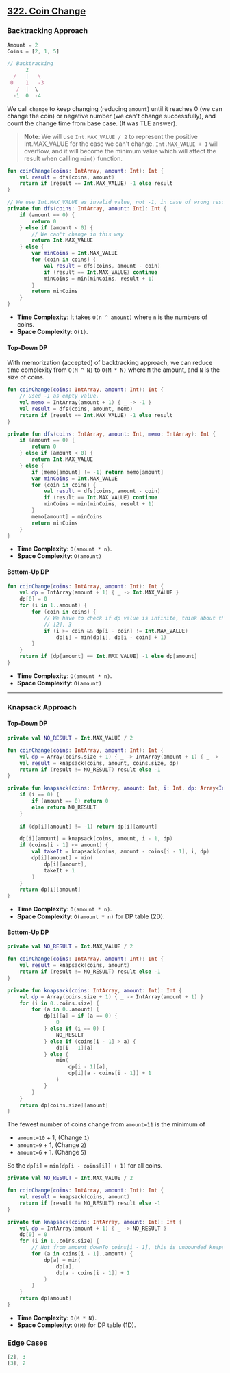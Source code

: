 ## [322. Coin Change](https://leetcode.com/problems/coin-change/)

### Backtracking Approach
```js
Amount = 2
Coins = [2, 1, 5]

// Backtracking
      2
  /   |   \
 0    1   -3
   /  |  \
  -1  0  -4
```

We call `change` to keep changing (reducing `amount`) until it reaches 0 (we can change the coin) or negative number (we can't change successfully), and count the change time from base case. (It was TLE answer).

> **Note**: We will use `Int.MAX_VALUE / 2` to represent the positive Int.MAX_VALUE for the case we can't change. `Int.MAX_VALUE + 1` will overflow, and it will become the minimum value which will affect the result when callling `min()` function.

```kotlin
fun coinChange(coins: IntArray, amount: Int): Int {
    val result = dfs(coins, amount)
    return if (result == Int.MAX_VALUE) -1 else result
}

// We use Int.MAX_VALUE as invalid value, not -1, in case of wrong result from min() comparsion.
private fun dfs(coins: IntArray, amount: Int): Int {
    if (amount == 0) {
        return 0
    } else if (amount < 0) {
        // We can't change in this way
        return Int.MAX_VALUE
    } else {
        var minCoins = Int.MAX_VALUE
        for (coin in coins) {
            val result = dfs(coins, amount - coin)
            if (result == Int.MAX_VALUE) continue
            minCoins = min(minCoins, result + 1)
        }
        return minCoins
    }
}
```

* **Time Complexity**: It takes `O(n ^ amount)` where `n` is the numbers of coins.
* **Space Complexity**: `O(1)`.

#### Top-Down DP
With memorization (accepted) of backtracking approach, we can reduce time complexity from `O(M ^ N)` to `O(M * N)` where `M` the amount, and `N` is the size of coins. 

```kotlin
fun coinChange(coins: IntArray, amount: Int): Int {
    // Used -1 as empty value.
    val memo = IntArray(amount + 1) { _ -> -1 }
    val result = dfs(coins, amount, memo)
    return if (result == Int.MAX_VALUE) -1 else result
}

private fun dfs(coins: IntArray, amount: Int, memo: IntArray): Int {
    if (amount == 0) {
        return 0
    } else if (amount < 0) {
        return Int.MAX_VALUE
    } else {
        if (memo[amount] != -1) return memo[amount]
        var minCoins = Int.MAX_VALUE
        for (coin in coins) {
            val result = dfs(coins, amount - coin)
            if (result == Int.MAX_VALUE) continue
            minCoins = min(minCoins, result + 1)
        }
        memo[amount] = minCoins
        return minCoins
    }
}
```

* **Time Complexity**: `O(amount * n)`.
* **Space Complexity**: `O(amount)`

#### Bottom-Up DP
```kotlin
fun coinChange(coins: IntArray, amount: Int): Int {
    val dp = IntArray(amount + 1) { _ -> Int.MAX_VALUE }
    dp[0] = 0
    for (i in 1..amount) {
        for (coin in coins) {
            // We have to check if dp value is infinite, think about the case
            // [2], 3
            if (i >= coin && dp[i - coin] != Int.MAX_VALUE)
                dp[i] = min(dp[i], dp[i - coin] + 1)
        }
    }
    return if (dp[amount] == Int.MAX_VALUE) -1 else dp[amount]
}
```

* **Time Complexity**: `O(amount * n)`.
* **Space Complexity**: `O(amount)`

----
### Knapsack Approach

#### Top-Down DP
```kotlin
private val NO_RESULT = Int.MAX_VALUE / 2

fun coinChange(coins: IntArray, amount: Int): Int {
    val dp = Array(coins.size + 1) { _ -> IntArray(amount + 1) { _ -> -1 }}
    val result = knapsack(coins, amount, coins.size, dp)
    return if (result != NO_RESULT) result else -1
}

private fun knapsack(coins: IntArray, amount: Int, i: Int, dp: Array<IntArray>): Int {
    if (i == 0) {
        if (amount == 0) return 0
        else return NO_RESULT
    }
    
    if (dp[i][amount] != -1) return dp[i][amount]

    dp[i][amount] = knapsack(coins, amount, i - 1, dp)
    if (coins[i - 1] <= amount) {
        val takeIt = knapsack(coins, amount - coins[i - 1], i, dp)
        dp[i][amount] = min(
            dp[i][amount],
            takeIt + 1
        )
    }
    return dp[i][amount]
}
```

* **Time Complexity**: `O(amount * n)`.
* **Space Complexity**: `O(amount * n)` for DP table (2D).

#### Bottom-Up DP
```kotlin
private val NO_RESULT = Int.MAX_VALUE / 2

fun coinChange(coins: IntArray, amount: Int): Int {
    val result = knapsack(coins, amount)
    return if (result != NO_RESULT) result else -1
}

private fun knapsack(coins: IntArray, amount: Int): Int {
    val dp = Array(coins.size + 1) { _ -> IntArray(amount + 1) }
    for (i in 0..coins.size) {
        for (a in 0..amount) {
            dp[i][a] = if (a == 0) {
                0
            } else if (i == 0) {
                NO_RESULT
            } else if (coins[i - 1] > a) {
                dp[i - 1][a]
            } else {
                min(
                    dp[i - 1][a],
                    dp[i][a - coins[i - 1]] + 1
                )
            }
        }
    }
    return dp[coins.size][amount]
}
```

The fewest number of coins change from `amount=11` is the minimum of 
* `amount=10` + 1,  (Change `1`)
* `amount=9` + 1,   (Change `2`)
* `amount=6` + 1.   (Change `5`)

So the `dp[i]` = `min(dp[i - coins[i]] + 1)` for all coins.

```kotlin
private val NO_RESULT = Int.MAX_VALUE / 2

fun coinChange(coins: IntArray, amount: Int): Int {
    val result = knapsack(coins, amount)
    return if (result != NO_RESULT) result else -1
}

private fun knapsack(coins: IntArray, amount: Int): Int {
    val dp = IntArray(amount + 1) { _ -> NO_RESULT }
    dp[0] = 0
    for (i in 1..coins.size) {
        // Not from amount downTo coins[i - 1], this is unbounded knapsack
        for (a in coins[i - 1]..amount) {
            dp[a] = min(
                dp[a],
                dp[a - coins[i - 1]] + 1
            )
        }
    }
    return dp[amount]
}
```

* **Time Complexity**: `O(M * N)`.
* **Space Complexity**: `O(M)` for DP table (1D).

### Edge Cases
```js
[2], 3
[3], 2
```
